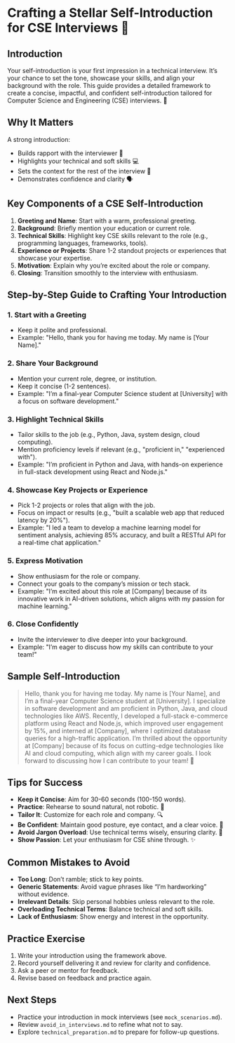 # Crafting a Stellar Self-Introduction for CSE Interviews 🌟

## Introduction
Your self-introduction is your first impression in a technical interview. It’s your chance to set the tone, showcase your skills, and align your background with the role. This guide provides a detailed framework to create a concise, impactful, and confident self-introduction tailored for Computer Science and Engineering (CSE) interviews. 🎯

## Why It Matters
A strong introduction:
- Builds rapport with the interviewer 🤝
- Highlights your technical and soft skills 💻
- Sets the context for the rest of the interview 📝
- Demonstrates confidence and clarity 🗣️

## Key Components of a CSE Self-Introduction
1. **Greeting and Name**: Start with a warm, professional greeting.
2. **Background**: Briefly mention your education or current role.
3. **Technical Skills**: Highlight key CSE skills relevant to the role (e.g., programming languages, frameworks, tools).
4. **Experience or Projects**: Share 1-2 standout projects or experiences that showcase your expertise.
5. **Motivation**: Explain why you’re excited about the role or company.
6. **Closing**: Transition smoothly to the interview with enthusiasm.

## Step-by-Step Guide to Crafting Your Introduction
### 1. Start with a Greeting
- Keep it polite and professional.
- Example: "Hello, thank you for having me today. My name is [Your Name]."

### 2. Share Your Background
- Mention your current role, degree, or institution.
- Keep it concise (1-2 sentences).
- Example: "I’m a final-year Computer Science student at [University] with a focus on software development."

### 3. Highlight Technical Skills
- Tailor skills to the job (e.g., Python, Java, system design, cloud computing).
- Mention proficiency levels if relevant (e.g., "proficient in," "experienced with").
- Example: "I’m proficient in Python and Java, with hands-on experience in full-stack development using React and Node.js."

### 4. Showcase Key Projects or Experience
- Pick 1-2 projects or roles that align with the job.
- Focus on impact or results (e.g., "built a scalable web app that reduced latency by 20%").
- Example: "I led a team to develop a machine learning model for sentiment analysis, achieving 85% accuracy, and built a RESTful API for a real-time chat application."

### 5. Express Motivation
- Show enthusiasm for the role or company.
- Connect your goals to the company’s mission or tech stack.
- Example: "I’m excited about this role at [Company] because of its innovative work in AI-driven solutions, which aligns with my passion for machine learning."

### 6. Close Confidently
- Invite the interviewer to dive deeper into your background.
- Example: "I’m eager to discuss how my skills can contribute to your team!"

## Sample Self-Introduction
> Hello, thank you for having me today. My name is [Your Name], and I’m a final-year Computer Science student at [University]. I specialize in software development and am proficient in Python, Java, and cloud technologies like AWS. Recently, I developed a full-stack e-commerce platform using React and Node.js, which improved user engagement by 15%, and interned at [Company], where I optimized database queries for a high-traffic application. I’m thrilled about the opportunity at [Company] because of its focus on cutting-edge technologies like AI and cloud computing, which align with my career goals. I look forward to discussing how I can contribute to your team! 🚀

## Tips for Success
- **Keep it Concise**: Aim for 30-60 seconds (100-150 words).
- **Practice**: Rehearse to sound natural, not robotic. 🎤
- **Tailor It**: Customize for each role and company. 🔍
- **Be Confident**: Maintain good posture, eye contact, and a clear voice. 💪
- **Avoid Jargon Overload**: Use technical terms wisely, ensuring clarity. 🚫
- **Show Passion**: Let your enthusiasm for CSE shine through. ✨

## Common Mistakes to Avoid
- **Too Long**: Don’t ramble; stick to key points.
- **Generic Statements**: Avoid vague phrases like “I’m hardworking” without evidence.
- **Irrelevant Details**: Skip personal hobbies unless relevant to the role.
- **Overloading Technical Terms**: Balance technical and soft skills.
- **Lack of Enthusiasm**: Show energy and interest in the opportunity.

## Practice Exercise
1. Write your introduction using the framework above.
2. Record yourself delivering it and review for clarity and confidence.
3. Ask a peer or mentor for feedback.
4. Revise based on feedback and practice again.

## Next Steps
- Practice your introduction in mock interviews (see `mock_scenarios.md`).
- Review `avoid_in_interviews.md` to refine what not to say.
- Explore `technical_preparation.md` to prepare for follow-up questions.